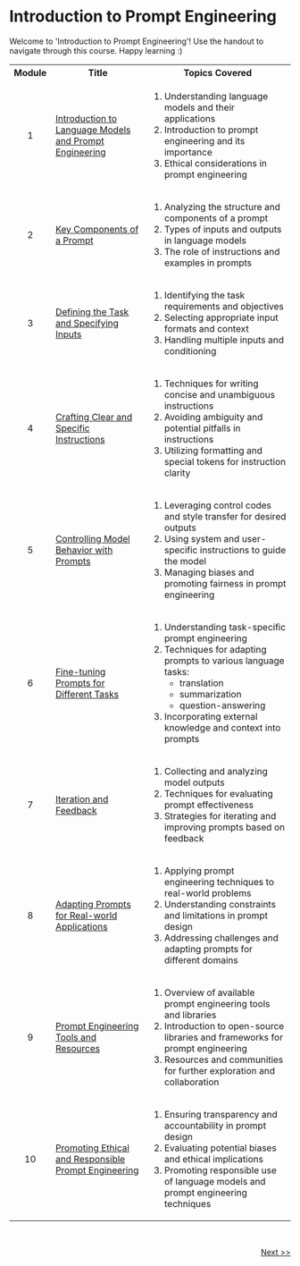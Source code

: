 # Introduction to Prompt Engineering
<p> Welcome to 'Introduction to Prompt Engineering'! Use the handout to navigate through this course. Happy learning :)</p>
<table>
  <tr>
    <th>Module</th>
    <th>Title</th>
    <th>Topics Covered</th>
  </tr>
  <tr>
    <td><p align='center'>1</p></td>
    <td><a href="https://github.com/vennby/ChatGPT-University/blob/main/Prompt%Engineering/Module%201.md">Introduction to Language Models and Prompt Engineering</a></td>
    <td>
      <ol>
        <li>Understanding language models and their applications</li>
        <li>Introduction to prompt engineering and its importance</li>
        <li>Ethical considerations in prompt engineering</li>
      </ol>
    </td>
  </tr>
  <tr>
    <td><p align='center'>2</p></td>
    <td><a href="https://github.com/vennby/ChatGPT-University/blob/main/Prompt%Engineering/Module%202.md">Key Components of a Prompt</a></td>
    <td>
      <ol>
        <li>Analyzing the structure and components of a prompt</li>
        <li>Types of inputs and outputs in language models</li>
        <li>The role of instructions and examples in prompts</li>
      </ol>
    </td>
  </tr>
  <tr>
    <td><p align='center'>3</p></td>
    <td><a href="https://github.com/vennby/ChatGPT-University/blob/main/Prompt%Engineering/Module%203.md">Defining the Task and Specifying Inputs</a></td>
    <td>
      <ol>
        <li>Identifying the task requirements and objectives</li>
        <li>Selecting appropriate input formats and context</li>
        <li>Handling multiple inputs and conditioning</li>
      </ol>
    </td>
  </tr>
  <tr>
    <td><p align='center'>4</p></td>
    <td><a href="https://github.com/vennby/ChatGPT-University/blob/main/Prompt%Engineering/Module%204.md">Crafting Clear and Specific Instructions</a></td>
    <td>
      <ol>
        <li>Techniques for writing concise and unambiguous instructions</li>
        <li>Avoiding ambiguity and potential pitfalls in instructions</li>
        <li>Utilizing formatting and special tokens for instruction clarity</li>
      </ol>
    </td>
  </tr>
  <tr>
    <td><p align='center'>5</p></td>
    <td><a href="https://github.com/vennby/ChatGPT-University/blob/main/Prompt%Engineering/Module%205.md">Controlling Model Behavior with Prompts</a></td>
    <td>
      <ol>
        <li>Leveraging control codes and style transfer for desired outputs</li>
        <li>Using system and user-specific instructions to guide the model</li>
        <li>Managing biases and promoting fairness in prompt engineering</li>
      </ol>
    </td>
  </tr>
  <tr>
    <td><p align='center'>6</p></td>
    <td><a href="https://github.com/vennby/ChatGPT-University/blob/main/Prompt%Engineering/Module%206.md">Fine-tuning Prompts for Different Tasks</a></td>
    <td>
      <ol>
        <li>Understanding task-specific prompt engineering</li>
        <li>Techniques for adapting prompts to various language tasks: 
          <ul>
            <li>translation</li>
            <li>summarization</li>
            <li>question-answering</li>
          </ul>
        </li>
        <li>Incorporating external knowledge and context into prompts</li>
      </ol>
    </td>
  </tr>
  <tr>
    <td><p align='center'>7</p></td>
    <td><a href="https://github.com/vennby/ChatGPT-University/blob/main/Prompt%Engineering/Module%207.md">Iteration and Feedback</a></td>
    <td>
      <ol>
        <li>Collecting and analyzing model outputs</li>
        <li>Techniques for evaluating prompt effectiveness</li>
        <li>Strategies for iterating and improving prompts based on feedback</li>
      </ol>
    </td>
  </tr>
  <tr>
    <td><p align='center'>8</p></td>
    <td><a href="https://github.com/vennby/ChatGPT-University/blob/main/Prompt%Engineering/Module%208.md">Adapting Prompts for Real-world Applications</a></td>
    <td>
      <ol>
        <li>Applying prompt engineering techniques to real-world problems</li>
        <li>Understanding constraints and limitations in prompt design</li>
        <li>Addressing challenges and adapting prompts for different domains</li>
      </ol>
    </td>
  </tr>
  <tr>
    <td><p align='center'>9</p></td>
    <td><a href="https://github.com/vennby/ChatGPT-University/blob/main/Prompt%Engineering/Module%209.md">Prompt Engineering Tools and Resources</a></td>
    <td>
      <ol>
        <li>Overview of available prompt engineering tools and libraries</li>
        <li>Introduction to open-source libraries and frameworks for prompt engineering</li>
        <li>Resources and communities for further exploration and collaboration</li>
      </ol></td>
  </tr>
    <tr>
    <td><p align='center'>10</p></td>
    <td><a href="https://github.com/vennby/ChatGPT-University/blob/main/Prompt%Engineering/Module%2010.md">Promoting Ethical and Responsible Prompt Engineering</a></td>
    <td>
      <ol>
        <li>Ensuring transparency and accountability in prompt design</li>
        <li>Evaluating potential biases and ethical implications</li>
        <li>Promoting responsible use of language models and prompt engineering techniques</li>
      </ol></td>
  </tr>
</table>

<br>

<p align="right"><a href="https://github.com/vennby/ChatGPT-University/blob/main/Prompt%Engineering/Module%201.md">Next >></a></p>
